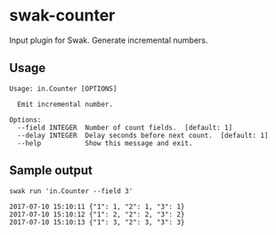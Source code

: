 # swak-counter

Input plugin for Swak.
Generate incremental numbers.

## Usage

```
Usage: in.Counter [OPTIONS]

  Emit incremental number.

Options:
  --field INTEGER  Number of count fields.  [default: 1]
  --delay INTEGER  Delay seconds before next count.  [default: 1]
  --help           Show this message and exit.
```

## Sample output

```
swak run 'in.Counter --field 3'

2017-07-10 15:10:11 {"1": 1, "2": 1, "3": 1}
2017-07-10 15:10:12 {"1": 2, "2": 2, "3": 2}
2017-07-10 15:10:13 {"1": 3, "2": 3, "3": 3}
```
